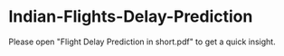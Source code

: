# Indian-Flights-Delay-Prediction
Please open "Flight Delay Prediction in short.pdf" to get a quick insight.
